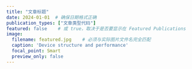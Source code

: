 ```yaml
---
title: "文章标题"
date: 2024-01-01  # 确保日期格式正确
publication_types: ["文章类型代码"]
featured: false    # 或 true，取决于是否要显示在 Featured Publications
image:
  filename: featured.jpg    # 必须与实际图片文件名完全匹配
  caption: 'Device structure and performance'
  focal_point: Smart
  preview_only: false
---
```

